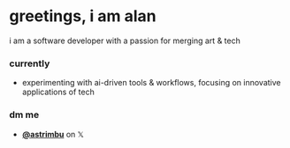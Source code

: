 # greetings, i am alan

i am a software developer with a passion for merging art & tech

### currently
- experimenting with ai-driven tools & workflows, focusing on innovative applications of tech

### dm me
- **[@astrimbu](https://x.com/astrimbu)** on 𝕏


<!---
astrimbu/astrimbu is a ✨ special ✨ repository because its `README.md` (this file) appears on your GitHub profile.
You can click the Preview link to take a look at your changes.
--->
